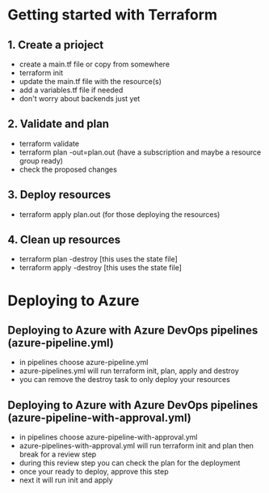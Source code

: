# Getting started with Terraform

## 1. Create a prioject

- create a main.tf file or copy from somewhere
- terraform init
- update the main.tf file with the resource(s) 
- add a variables.tf file if needed
- don't worry about backends just yet

## 2. Validate and plan
- terraform validate
- terraform plan -out=plan.out (have a subscription and maybe a resource group ready)
- check the proposed changes 

## 3. Deploy resources
- terraform apply plan.out (for those deploying the resources)

## 4. Clean up resources
- terraform plan -destroy [this uses the state file]
- terraform apply -destroy [this uses the state file]

# Deploying to Azure 

## Deploying to Azure with Azure DevOps pipelines (azure-pipeline.yml)
- in pipelines choose azure-pipeline.yml 
- azure-pipelines.yml will run terraform init, plan, apply and destroy
- you can remove the destroy task to only deploy your resources

## Deploying to Azure with Azure DevOps pipelines (azure-pipeline-with-approval.yml)
- in pipelines choose azure-pipeline-with-approval.yml 
- azure-pipelines-with-approval.yml will run terraform init and plan then break for a review step
- during this review step you can check the plan for the deployment
- once your ready to deploy, approve this step
- next it will run init and apply

